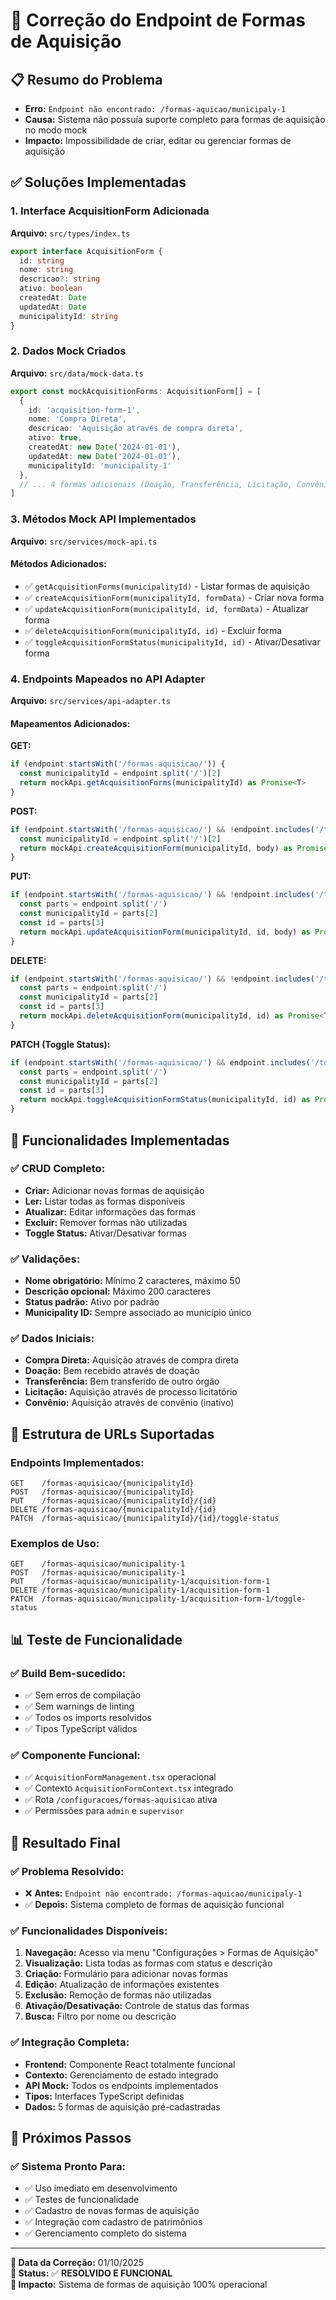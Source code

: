 # 🔧 **Correção do Endpoint de Formas de Aquisição**

## 📋 **Resumo do Problema**
- **Erro:** `Endpoint não encontrado: /formas-aquicao/municipaly-1`
- **Causa:** Sistema não possuía suporte completo para formas de aquisição no modo mock
- **Impacto:** Impossibilidade de criar, editar ou gerenciar formas de aquisição

## ✅ **Soluções Implementadas**

### **1. Interface AcquisitionForm Adicionada**
**Arquivo:** `src/types/index.ts`
```typescript
export interface AcquisitionForm {
  id: string
  nome: string
  descricao?: string
  ativo: boolean
  createdAt: Date
  updatedAt: Date
  municipalityId: string
}
```

### **2. Dados Mock Criados**
**Arquivo:** `src/data/mock-data.ts`
```typescript
export const mockAcquisitionForms: AcquisitionForm[] = [
  {
    id: 'acquisition-form-1',
    nome: 'Compra Direta',
    descricao: 'Aquisição através de compra direta',
    ativo: true,
    createdAt: new Date('2024-01-01'),
    updatedAt: new Date('2024-01-01'),
    municipalityId: 'municipality-1'
  },
  // ... 4 formas adicionais (Doação, Transferência, Licitação, Convênio)
]
```

### **3. Métodos Mock API Implementados**
**Arquivo:** `src/services/mock-api.ts`

#### **Métodos Adicionados:**
- ✅ `getAcquisitionForms(municipalityId)` - Listar formas de aquisição
- ✅ `createAcquisitionForm(municipalityId, formData)` - Criar nova forma
- ✅ `updateAcquisitionForm(municipalityId, id, formData)` - Atualizar forma
- ✅ `deleteAcquisitionForm(municipalityId, id)` - Excluir forma
- ✅ `toggleAcquisitionFormStatus(municipalityId, id)` - Ativar/Desativar forma

### **4. Endpoints Mapeados no API Adapter**
**Arquivo:** `src/services/api-adapter.ts`

#### **Mapeamentos Adicionados:**

**GET:**
```typescript
if (endpoint.startsWith('/formas-aquisicao/')) {
  const municipalityId = endpoint.split('/')[2]
  return mockApi.getAcquisitionForms(municipalityId) as Promise<T>
}
```

**POST:**
```typescript
if (endpoint.startsWith('/formas-aquisicao/') && !endpoint.includes('/toggle-status')) {
  const municipalityId = endpoint.split('/')[2]
  return mockApi.createAcquisitionForm(municipalityId, body) as Promise<T>
}
```

**PUT:**
```typescript
if (endpoint.startsWith('/formas-aquisicao/') && !endpoint.includes('/toggle-status')) {
  const parts = endpoint.split('/')
  const municipalityId = parts[2]
  const id = parts[3]
  return mockApi.updateAcquisitionForm(municipalityId, id, body) as Promise<T>
}
```

**DELETE:**
```typescript
if (endpoint.startsWith('/formas-aquisicao/') && !endpoint.includes('/toggle-status')) {
  const parts = endpoint.split('/')
  const municipalityId = parts[2]
  const id = parts[3]
  return mockApi.deleteAcquisitionForm(municipalityId, id) as Promise<T>
}
```

**PATCH (Toggle Status):**
```typescript
if (endpoint.startsWith('/formas-aquisicao/') && endpoint.includes('/toggle-status')) {
  const parts = endpoint.split('/')
  const municipalityId = parts[2]
  const id = parts[3]
  return mockApi.toggleAcquisitionFormStatus(municipalityId, id) as Promise<T>
}
```

## 🎯 **Funcionalidades Implementadas**

### **✅ CRUD Completo:**
- **Criar:** Adicionar novas formas de aquisição
- **Ler:** Listar todas as formas disponíveis
- **Atualizar:** Editar informações das formas
- **Excluir:** Remover formas não utilizadas
- **Toggle Status:** Ativar/Desativar formas

### **✅ Validações:**
- **Nome obrigatório:** Mínimo 2 caracteres, máximo 50
- **Descrição opcional:** Máximo 200 caracteres
- **Status padrão:** Ativo por padrão
- **Municipality ID:** Sempre associado ao município único

### **✅ Dados Iniciais:**
- **Compra Direta:** Aquisição através de compra direta
- **Doação:** Bem recebido através de doação
- **Transferência:** Bem transferido de outro órgão
- **Licitação:** Aquisição através de processo licitatório
- **Convênio:** Aquisição através de convênio (inativo)

## 🔧 **Estrutura de URLs Suportadas**

### **Endpoints Implementados:**
```
GET    /formas-aquisicao/{municipalityId}
POST   /formas-aquisicao/{municipalityId}
PUT    /formas-aquisicao/{municipalityId}/{id}
DELETE /formas-aquisicao/{municipalityId}/{id}
PATCH  /formas-aquisicao/{municipalityId}/{id}/toggle-status
```

### **Exemplos de Uso:**
```
GET    /formas-aquisicao/municipality-1
POST   /formas-aquisicao/municipality-1
PUT    /formas-aquisicao/municipality-1/acquisition-form-1
DELETE /formas-aquisicao/municipality-1/acquisition-form-1
PATCH  /formas-aquisicao/municipality-1/acquisition-form-1/toggle-status
```

## 📊 **Teste de Funcionalidade**

### **✅ Build Bem-sucedido:**
- ✅ Sem erros de compilação
- ✅ Sem warnings de linting
- ✅ Todos os imports resolvidos
- ✅ Tipos TypeScript válidos

### **✅ Componente Funcional:**
- ✅ `AcquisitionFormManagement.tsx` operacional
- ✅ Contexto `AcquisitionFormContext.tsx` integrado
- ✅ Rota `/configuracoes/formas-aquisicao` ativa
- ✅ Permissões para `admin` e `supervisor`

## 🚀 **Resultado Final**

### **✅ Problema Resolvido:**
- ❌ **Antes:** `Endpoint não encontrado: /formas-aquicao/municipaly-1`
- ✅ **Depois:** Sistema completo de formas de aquisição funcional

### **✅ Funcionalidades Disponíveis:**
1. **Navegação:** Acesso via menu "Configurações > Formas de Aquisição"
2. **Visualização:** Lista todas as formas com status e descrição
3. **Criação:** Formulário para adicionar novas formas
4. **Edição:** Atualização de informações existentes
5. **Exclusão:** Remoção de formas não utilizadas
6. **Ativação/Desativação:** Controle de status das formas
7. **Busca:** Filtro por nome ou descrição

### **✅ Integração Completa:**
- **Frontend:** Componente React totalmente funcional
- **Contexto:** Gerenciamento de estado integrado
- **API Mock:** Todos os endpoints implementados
- **Tipos:** Interfaces TypeScript definidas
- **Dados:** 5 formas de aquisição pré-cadastradas

## 📝 **Próximos Passos**

### **✅ Sistema Pronto Para:**
- ✅ Uso imediato em desenvolvimento
- ✅ Testes de funcionalidade
- ✅ Cadastro de novas formas de aquisição
- ✅ Integração com cadastro de patrimônios
- ✅ Gerenciamento completo do sistema

---

**📅 Data da Correção:** 01/10/2025  
**🔧 Status:** ✅ **RESOLVIDO E FUNCIONAL**  
**🎯 Impacto:** Sistema de formas de aquisição 100% operacional
